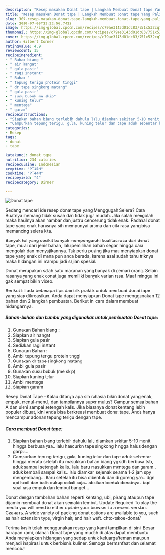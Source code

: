 ```yaml
---
description: "Resep masakan Donat tape | Langkah Membuat Donat tape Yang Paling Enak"
title: "Resep masakan Donat tape | Langkah Membuat Donat tape Yang Paling Enak"
slug: 305-resep-masakan-donat-tape-langkah-membuat-donat-tape-yang-paling-enak
date: 2020-07-05T22:22:56.742Z
image: https://img-global.cpcdn.com/recipes/c79ae3143d01dc83/751x532cq70/donat-tape-foto-resep-utama.jpg
thumbnail: https://img-global.cpcdn.com/recipes/c79ae3143d01dc83/751x532cq70/donat-tape-foto-resep-utama.jpg
cover: https://img-global.cpcdn.com/recipes/c79ae3143d01dc83/751x532cq70/donat-tape-foto-resep-utama.jpg
author: Gilbert Conner
ratingvalue: 4.9
reviewcount: 15
recipeingredient:
- " Bahan biang "
- " air hangat"
- " gula pasir"
- " ragi instant"
- " Bahan "
- " tepung terigu protein tinggi"
- " dr tape singkong matang"
- " gula pasir"
- " susu bubuk me skip"
- " kuning telur"
- " mentega"
- " garam"
recipeinstructions:
- "Siapkan bahan biang terlebih dahulu lalu diamkan sekitar 5-10 menit hingga berbusa yaa.. lalu hancurkn tape singkong hingga halus dengan garpu..."
- "Campurkan tepung terigu, gula, kuning telur dan tape aduk sebentar hingga merata setelah itu masukkan bahan biang yg sdh berbusa tsb, aduk sampai setengah kalis.. lalu baru masukkan mentega dan garam.. aduk kembali sampai kalis.. lalu diamkan sejenak selama 1-2 jam spy mengembang... Baru setelah itu bisa dibentuk dan di goreng yaa.. dgn api kecil dan balik cukup sekali saja.. abaikan bentuk donatnya.. tapi soal rasa empuk.dan lembut banget..."
categories:
- Resep
tags:
- donat
- tape

katakunci: donat tape 
nutrition: 234 calories
recipecuisine: Indonesian
preptime: "PT15M"
cooktime: "PT44M"
recipeyield: "4"
recipecategory: Dinner

---
```



![Donat tape](https://img-global.cpcdn.com/recipes/c79ae3143d01dc83/751x532cq70/donat-tape-foto-resep-utama.jpg)

Sedang mencari ide resep donat tape yang Menggugah Selera? Cara Buatnya memang tidak susah dan tidak juga mudah. Jika salah mengolah maka hasilnya akan hambar dan justru cenderung tidak enak. Padahal donat tape yang enak harusnya sih mempunyai aroma dan cita rasa yang bisa memancing selera kita.

Banyak hal yang sedikit banyak mempengaruhi kualitas rasa dari donat tape, mulai dari jenis bahan, lalu pemilihan bahan segar, hingga cara mengolah dan menyajikannya. Tak perlu pusing jika mau menyiapkan donat tape yang enak di mana pun anda berada, karena asal sudah tahu triknya maka hidangan ini mampu jadi sajian spesial.

Donat merupakan salah satu makanan yang banyak di gemari orang. Selain rasanya yang enak donat juga memiliki banyak varian rasa. Maaf minggu ini gak sempat bikin video.


Berikut ini ada beberapa tips dan trik praktis untuk membuat donat tape yang siap dikreasikan. Anda dapat menyiapkan Donat tape menggunakan 12 bahan dan 2 langkah pembuatan. Berikut ini cara dalam membuat hidangannya.

<!--inarticleads1-->

##### Bahan-bahan dan bumbu yang digunakan untuk pembuatan Donat tape:

1. Gunakan  Bahan biang :
1. Siapkan  air hangat
1. Siapkan  gula pasir
1. Sediakan  ragi instant
1. Gunakan  Bahan :
1. Ambil  tepung terigu protein tinggi
1. Gunakan  dr tape singkong matang
1. Ambil  gula pasir
1. Gunakan  susu bubuk (me skip)
1. Siapkan  kuning telur
1. Ambil  mentega
1. Siapkan  garam


Resep Donat Tape - Kalau ditanya apa sih rahasia bikin donat yang enak, empuk, menul-menul, dan tampilannya super mulus? Campur semua bahan A dan uleni sampai setengah kalis. Jika biasanya donat kentang lebih populer dibuat, kini Anda bisa berkreasi membuat donat tape. Anda hanya mencampur adonan tepung terigu dengan tape. 

<!--inarticleads2-->

##### Cara membuat Donat tape:

1. Siapkan bahan biang terlebih dahulu lalu diamkan sekitar 5-10 menit hingga berbusa yaa.. lalu hancurkn tape singkong hingga halus dengan garpu...
1. Campurkan tepung terigu, gula, kuning telur dan tape aduk sebentar hingga merata setelah itu masukkan bahan biang yg sdh berbusa tsb, aduk sampai setengah kalis.. lalu baru masukkan mentega dan garam.. aduk kembali sampai kalis.. lalu diamkan sejenak selama 1-2 jam spy mengembang... Baru setelah itu bisa dibentuk dan di goreng yaa.. dgn api kecil dan balik cukup sekali saja.. abaikan bentuk donatnya.. tapi soal rasa empuk.dan lembut banget...


Donat dengan tambahan bahan seperti kentang, ubi, pisang ataupun tape dijamin membuat donat akan semakin lembut. Update Required To play the media you will need to either update your browser to a recent version. Скачать. A wide variety of packing donat options are available to you, such as hair extension type, virgin hair, and hair weft. chto-takoe-donat/. 

Terima kasih telah menggunakan resep yang kami tampilkan di sini. Besar harapan kami, olahan Donat tape yang mudah di atas dapat membantu Anda menyiapkan hidangan yang sedap untuk keluarga/teman maupun menjadi inspirasi untuk berbisnis kuliner. Semoga bermanfaat dan selamat mencoba!
